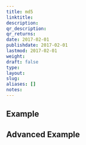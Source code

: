 ```yaml
---
title: md5
linktitle:
description:
qr_description:
qr_returns:
date: 2017-02-01
publishdate: 2017-02-01
lastmod: 2017-02-01
weight:
draft: false
type:
layout:
slug:
aliases: []
notes:
---
```


## Example

## Advanced Example

